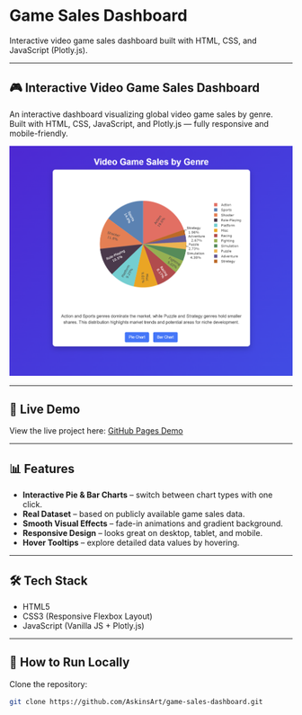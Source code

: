 # Game Sales Dashboard

Interactive video game sales dashboard built with HTML, CSS, and JavaScript (Plotly.js).

---

## 🎮 Interactive Video Game Sales Dashboard
An interactive dashboard visualizing global video game sales by genre.  
Built with HTML, CSS, JavaScript, and Plotly.js — fully responsive and mobile-friendly.

<p align="center">
  <img src="download.png" alt="Game Sales Dashboard Screenshot" width="600">
</p>

---

## 🔗 Live Demo
View the live project here: [GitHub Pages Demo](https://askinsart.github.io/game-sales-dashboard/)

---

## 📊 Features
- **Interactive Pie & Bar Charts** – switch between chart types with one click.  
- **Real Dataset** – based on publicly available game sales data.  
- **Smooth Visual Effects** – fade-in animations and gradient background.  
- **Responsive Design** – looks great on desktop, tablet, and mobile.  
- **Hover Tooltips** – explore detailed data values by hovering.

---

## 🛠️ Tech Stack
- HTML5  
- CSS3 (Responsive Flexbox Layout)  
- JavaScript (Vanilla JS + Plotly.js)  

---

## 🚀 How to Run Locally
Clone the repository:  
```bash
git clone https://github.com/AskinsArt/game-sales-dashboard.git
```

